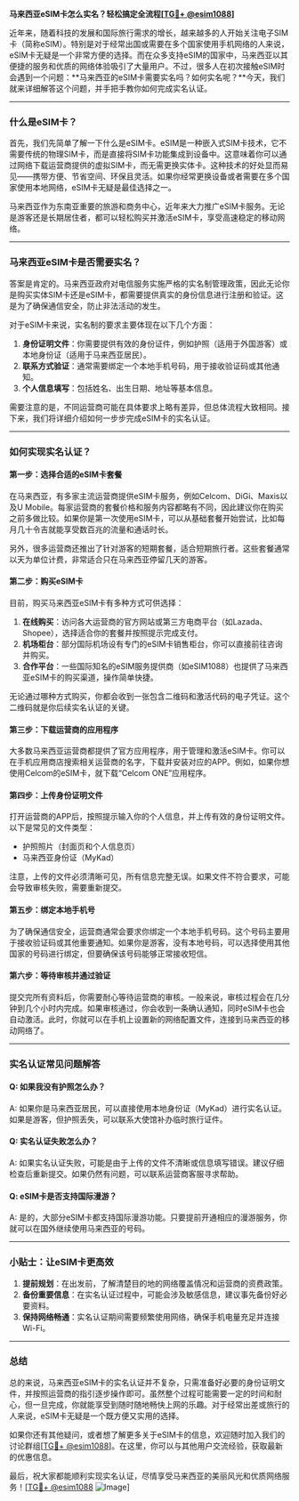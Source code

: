 **马来西亚eSIM卡怎么实名？轻松搞定全流程[[TG💪+ @esim1088](https://t.me/s/esim1088)]**

近年来，随着科技的发展和国际旅行需求的增长，越来越多的人开始关注电子SIM卡（简称eSIM）。特别是对于经常出国或需要在多个国家使用手机网络的人来说，eSIM卡无疑是一个非常方便的选择。而在众多支持eSIM的国家中，马来西亚以其便捷的服务和优质的网络体验吸引了大量用户。不过，很多人在初次接触eSIM时会遇到一个问题：**马来西亚的eSIM卡需要实名吗？如何实名呢？**今天，我们就来详细解答这个问题，并手把手教你如何完成实名认证。

---

### **什么是eSIM卡？**
首先，我们先简单了解一下什么是eSIM卡。eSIM是一种嵌入式SIM卡技术，它不需要传统的物理SIM卡，而是直接将SIM卡功能集成到设备中。这意味着你可以通过网络下载运营商提供的虚拟SIM卡，而无需更换实体卡。这种技术的好处显而易见——携带方便、节省空间、环保且灵活。如果你经常更换设备或者需要在多个国家使用本地网络，eSIM卡无疑是最佳选择之一。

马来西亚作为东南亚重要的旅游和商务中心，近年来大力推广eSIM卡服务。无论是游客还是长期居住者，都可以轻松购买并激活eSIM卡，享受高速稳定的移动网络。

---

### **马来西亚eSIM卡是否需要实名？**
答案是肯定的。马来西亚政府对电信服务实施严格的实名制管理政策，因此无论你是购买实体SIM卡还是eSIM卡，都需要提供真实的身份信息进行注册和验证。这是为了确保通信安全，防止非法活动的发生。

对于eSIM卡来说，实名制的要求主要体现在以下几个方面：
1. **身份证明文件**：你需要提供有效的身份证件，例如护照（适用于外国游客）或本地身份证（适用于马来西亚居民）。
2. **联系方式验证**：通常需要绑定一个本地手机号码，用于接收验证码或其他通知。
3. **个人信息填写**：包括姓名、出生日期、地址等基本信息。

需要注意的是，不同运营商可能在具体要求上略有差异，但总体流程大致相同。接下来，我们将详细介绍如何一步步完成eSIM卡的实名认证。

---

### **如何实现实名认证？**

#### **第一步：选择合适的eSIM卡套餐**
在马来西亚，有多家主流运营商提供eSIM卡服务，例如Celcom、DiGi、Maxis以及U Mobile。每家运营商的套餐价格和服务内容都略有不同，因此建议你在购买之前多做比较。如果你是第一次使用eSIM卡，可以从基础套餐开始尝试，比如每月几十令吉就能享受数百兆的流量和通话时长。

另外，很多运营商还推出了针对游客的短期套餐，适合短期旅行者。这些套餐通常以天为单位计费，非常适合只在马来西亚停留几天的游客。

#### **第二步：购买eSIM卡**
目前，购买马来西亚eSIM卡有多种方式可供选择：
1. **在线购买**：访问各大运营商的官方网站或第三方电商平台（如Lazada、Shopee），选择适合你的套餐并按照提示完成支付。
2. **机场柜台**：部分国际机场设有专门的eSIM卡销售柜台，你可以直接前往咨询并购买。
3. **合作平台**：一些国际知名的eSIM服务提供商（如eSIM1088）也提供了马来西亚eSIM卡的购买渠道，操作简单快捷。

无论通过哪种方式购买，你都会收到一张包含二维码和激活代码的电子凭证。这个二维码就是你后续实名认证的关键。

#### **第三步：下载运营商的应用程序**
大多数马来西亚运营商都提供了官方应用程序，用于管理和激活eSIM卡。你可以在手机应用商店搜索相关运营商的名字，下载并安装对应的APP。例如，如果你想使用Celcom的eSIM卡，就下载“Celcom ONE”应用程序。

#### **第四步：上传身份证明文件**
打开运营商的APP后，按照提示输入你的个人信息，并上传有效的身份证明文件。以下是常见的文件类型：
- 护照照片（封面页和个人信息页）
- 马来西亚身份证（MyKad）

注意，上传的文件必须清晰可见，所有信息完整无误。如果文件不符合要求，可能会导致审核失败，需要重新提交。

#### **第五步：绑定本地手机号**
为了确保通信安全，运营商通常会要求你绑定一个本地手机号码。这个号码主要用于接收验证码或其他重要通知。如果你是游客，没有本地号码，可以选择使用其他国家的号码进行绑定，但要确保该号码能够正常接收短信。

#### **第六步：等待审核并通过验证**
提交完所有资料后，你需要耐心等待运营商的审核。一般来说，审核过程会在几分钟到几个小时内完成。如果审核通过，你会收到一条确认通知，同时eSIM卡也会自动激活。此时，你就可以在手机上设置新的网络配置文件，连接到马来西亚的移动网络了。

---

### **实名认证常见问题解答**

#### **Q: 如果我没有护照怎么办？**
A: 如果你是马来西亚居民，可以直接使用本地身份证（MyKad）进行实名认证。如果是游客，但护照丢失，可以联系大使馆补办临时旅行证件。

#### **Q: 实名认证失败怎么办？**
A: 如果实名认证失败，可能是由于上传的文件不清晰或信息填写错误。建议仔细检查后重新提交。如果仍然有问题，可以联系运营商客服寻求帮助。

#### **Q: eSIM卡是否支持国际漫游？**
A: 是的，大部分eSIM卡都支持国际漫游功能。只要提前开通相应的漫游服务，你就可以在国外继续使用马来西亚的号码。

---

### **小贴士：让eSIM卡更高效**
1. **提前规划**：在出发前，了解清楚目的地的网络覆盖情况和运营商的资费政策。
2. **备份重要信息**：在实名认证过程中，可能会涉及敏感信息，建议事先备份好必要资料。
3. **保持网络畅通**：实名认证期间需要频繁使用网络，确保手机电量充足并连接Wi-Fi。

---

### **总结**
总的来说，马来西亚eSIM卡的实名认证并不复杂，只需准备好必要的身份证明文件，并按照运营商的指引逐步操作即可。虽然整个过程可能需要一定的时间和耐心，但一旦完成，你就能享受到随时随地畅快上网的乐趣。对于经常出差或旅行的人来说，eSIM卡无疑是一个既方便又实用的选择。

如果你还有其他疑问，或者想了解更多关于eSIM卡的信息，欢迎随时加入我们的讨论群组[[TG💪+ @esim1088](https://t.me/s/esim1088)]。在这里，你可以与其他用户交流经验，获取最新的优惠信息。

最后，祝大家都能顺利实现实名认证，尽情享受马来西亚的美丽风光和优质网络服务！[[TG💪+ @esim1088](https://t.me/s/esim1088) ![Image](https://i.postimg.cc/4NQfJmqS/Snipaste-2025-05-13-00-14-12.png)]